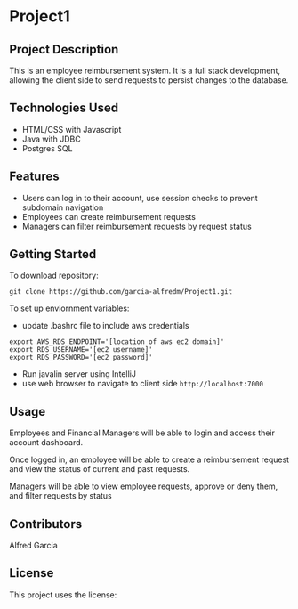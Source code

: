 # Project1
## Project Description
This is an employee reimbursement system. It is a full stack development, allowing the client side to
send requests to persist changes to the database.

## Technologies Used
* HTML/CSS with Javascript
* Java with JDBC
* Postgres SQL

## Features
* Users can log in to their account, use session checks to prevent subdomain navigation
* Employees can create reimbursement requests
* Managers can filter reimbursement requests by request status

## Getting Started
To download repository:

```git clone https://github.com/garcia-alfredm/Project1.git```

To set up enviornment variables:
* update .bashrc file to include aws credentials
```
export AWS_RDS_ENDPOINT='[location of aws ec2 domain]'
export RDS_USERNAME='[ec2 username]'
export RDS_PASSWORD='[ec2 password]'
```

* Run javalin server using IntelliJ
* use web browser to navigate to client side
```http://localhost:7000```

## Usage
Employees and Financial Managers will be able to login and access their account dashboard.

Once logged in, an employee will be able to create a reimbursement request and view the status of current
and past requests. 

Managers will be able to view employee requests, approve or deny them, and filter requests
by status


## Contributors
Alfred Garcia

## License
This project uses the license: 
